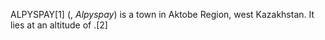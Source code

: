 ALPYSPAY[1] (, _Alpyspay_) is a town in Aktobe Region, west Kazakhstan. It lies at an altitude of .[2]
